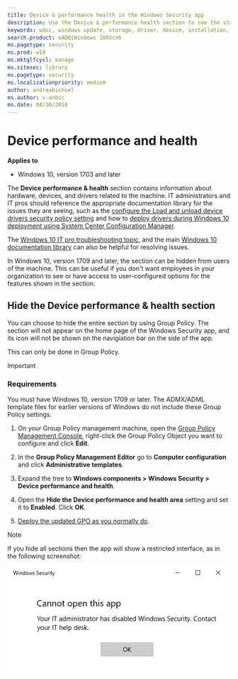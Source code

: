 ```yaml
---
title: Device & performance health in the Windows Security app
description: Use the Device & performance health section to see the status of the machine and note any storage, update, battery, driver, or hardware configuration issues
keywords: wdsc, windows update, storage, driver, device, installation, battery, health, status
search.product: eADQiWindows 10XVcnh
ms.pagetype: security
ms.prod: w10
ms.mktglfcycl: manage
ms.sitesec: library
ms.pagetype: security
ms.localizationpriority: medium
author: andreabichsel
ms.author: v-anbic
ms.date: 04/30/2018
---
```



# Device performance and health

**Applies to**

- Windows 10, version 1703 and later


The **Device performance & health** section contains information about hardware, devices, and drivers related to the machine. IT administrators and IT pros should reference the appropriate documentation library for the issues they are seeing, such as the [configure the Load and unload device drivers security policy setting](https://docs.microsoft.com/en-us/windows/device-security/security-policy-settings/load-and-unload-device-drivers) and how to [deploy drivers during Windows 10 deployment using System Center Configuration Manager](https://docs.microsoft.com/en-us/windows/deployment/deploy-windows-sccm/add-drivers-to-a-windows-10-deployment-with-windows-pe-using-configuration-manager).

The [Windows 10 IT pro troubleshooting topic](https://docs.microsoft.com/en-us/windows/client-management/windows-10-support-solutions), and the main [Windows 10 documentation library](https://docs.microsoft.com/en-us/windows/windows-10/) can also be helpful for resolving issues.


In Windows 10, version 1709 and later, the section can be hidden from users of the machine. This can be useful if you don't want employees in your organization to see or have access to user-configured options for the features shown in the section.


## Hide the Device performance & health section

You can choose to hide the entire section by using Group Policy. The section will not appear on the home page of the Windows Security app, and its icon will not be shown on the navigiation bar on the side of the app.

This can only be done in Group Policy.

>[!IMPORTANT]
>### Requirements
>
>You must have Windows 10, version 1709 or later. The ADMX/ADML template files for earlier versions of Windows do not include these Group Policy settings. 

1.  On your Group Policy management machine, open the [Group Policy Management Console](https://technet.microsoft.com/library/cc731212.aspx), right-click the Group Policy Object you want to configure and click **Edit**.

3.  In the **Group Policy Management Editor** go to **Computer configuration** and click **Administrative templates**.

5.  Expand the tree to **Windows components > Windows Security > Device performance and health**.

6.  Open the **Hide the Device performance and health area** setting and set it to **Enabled**. Click **OK**.

7. [Deploy the updated GPO as you normally do](https://msdn.microsoft.com/en-us/library/ee663280(v=vs.85).aspx). 

>[!NOTE]
>If you hide all sections then the app will show a restricted interface, as in the following screenshot:
>  
>![Windows Security app with all sections hidden by Group Policy](images/wdsc-all-hide.png)